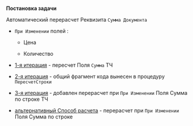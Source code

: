

####
**Постановка задачи**

Автоматический перерасчет Реквизита `Сумма Документа`

- `При Изменении` полей :

    - Цена

    - Количество

- [1-я итерация](https://github.com/alex-dev-2020/SpecPlatform/commit/c362a059d836bf605f194c628f61fb95631d3d81) - пересчет Поля `Сумма` ТЧ

- [2-я итерация](https://github.com/alex-dev-2020/SpecPlatform/commit/3a663312a7eb725f67d179398cad7c9e6d42d839) - общий фрагмент кода вынесен в процедуру `ПересчетСтроки` 

- [3-я итерация](https://github.com/alex-dev-2020/SpecPlatform/commit/10fec37ae7e22aec0b375325494fb4a3617bc089) - добавлен перерасчет при `При Изменении` Поля Сумма по строке ТЧ 

- [альтернативный Способ расчета](https://github.com/alex-dev-2020/SpecPlatform/commit/c8a7a0bad46d57c96b4c0e2b25738c6c023d2dcf) - перерасчет при `При Изменении` Поля Сумма по строке 



